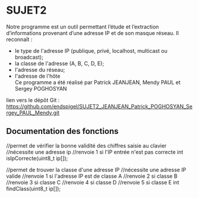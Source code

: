 # SUJET2
Notre programme est un outil permettant l’étude et l’extraction d’informations provenant d’une adresse IP et de son masque réseau. Il reconnaît : 
- le type de l'adresse IP (publique, privé, localhost, multicast ou broadcast); 
- la classe de l'adresse (A, B, C, D, E); 
- l'adresse du réseau; 
- l'adresse de l'hôte  
Ce programme a été réalisé par Patrick JEANJEAN, Mendy PAUL et Sergey POGHOSYAN

lien vers le dépôt Git : https://github.com/endspigel/SUJET2_JEANJEAN_Patrick_POGHOSYAN_Sergey_PAUL_Mendy.git

## Documentation des fonctions

//permet de vérifier la bonne validité des chiffres saisie au clavier
//nécessite une adresse ip
//renvoie 1 si l'IP entrée n'est pas correcte
int isIpCorrecte(uint8_t ip[]);

//permet de trouver la classe d'une adresse IP
//nécessite une adresse IP valide
//renvoie 1 si l'adresse IP est de classe A
//renvoie 2 si classe B
//renvoie 3 si classe C
//renvoie 4 si classe D
//renvoie 5 si classe E
int findClass(uint8_t ip[]);
